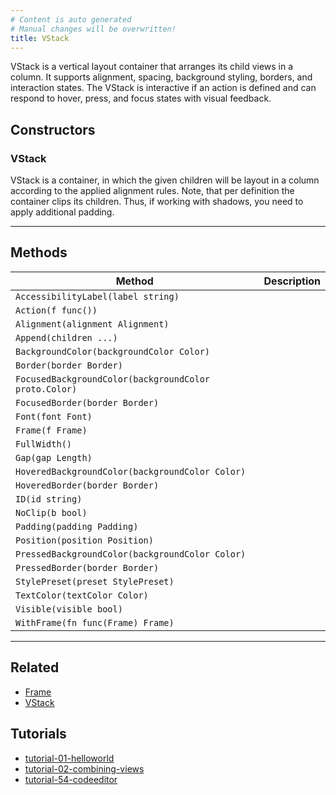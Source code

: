```yaml
---
# Content is auto generated
# Manual changes will be overwritten!
title: VStack
---
```

VStack is a vertical layout container that arranges its child views in a column. It supports alignment, spacing, background styling, borders, and interaction states. The VStack is interactive if an action is defined and can respond to hover, press,
and focus states with visual feedback.

## Constructors
### VStack
VStack is a container, in which the given children will be layout in a column according to the applied
alignment rules. Note, that per definition the container clips its children. Thus, if working with shadows,
you need to apply additional padding.

---
## Methods
| Method | Description |
|--------| ------------|
| `AccessibilityLabel(label string)` |  |
| `Action(f func())` |  |
| `Alignment(alignment Alignment)` |  |
| `Append(children ...)` |  |
| `BackgroundColor(backgroundColor Color)` |  |
| `Border(border Border)` |  |
| `FocusedBackgroundColor(backgroundColor proto.Color)` |  |
| `FocusedBorder(border Border)` |  |
| `Font(font Font)` |  |
| `Frame(f Frame)` |  |
| `FullWidth()` |  |
| `Gap(gap Length)` |  |
| `HoveredBackgroundColor(backgroundColor Color)` |  |
| `HoveredBorder(border Border)` |  |
| `ID(id string)` |  |
| `NoClip(b bool)` |  |
| `Padding(padding Padding)` |  |
| `Position(position Position)` |  |
| `PressedBackgroundColor(backgroundColor Color)` |  |
| `PressedBorder(border Border)` |  |
| `StylePreset(preset StylePreset)` |  |
| `TextColor(textColor Color)` |  |
| `Visible(visible bool)` |  |
| `WithFrame(fn func(Frame) Frame)` |  |
---
## Related

- [Frame](../../layout/frame/)
- [VStack](../../layout/vstack/)

## Tutorials
- [tutorial-01-helloworld](../../../examples/tutorial-01-helloworld)
- [tutorial-02-combining-views](../../../examples/tutorial-02-combining-views)
- [tutorial-54-codeeditor](../../../examples/tutorial-54-codeeditor)

